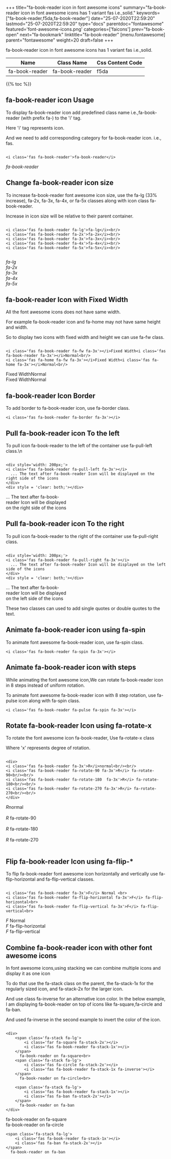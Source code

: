 +++
title="fa-book-reader icon in font awesome icons"
summary="fa-book-reader icon in font awesome icons has 1 variant fas i.e.,solid."
keywords=["fa-book-reader,f5da,fa-book-reader"]
date="25-07-2020T22:59:20"
lastmod="25-07-2020T22:59:20"
type="docs"
parentdoc="fontawesome"
featured='font-awesome-icons.png'
categories=['faicons']
prev="fa-book-open"
next="fa-bookmark"
linktitle="fa-book-reader"
[menu.fontawesome]
parent="fontawesome"
weight=20
draft=false
+++


fa-book-reader icon in font awesome icons has 1 variant fas i.e.,solid.

<div class='table-responsive'><table class='table'><thead><tr><th>Name</th><th>Class Name</th><th>Css Content Code</th></tr></thead><tbody><tr><td>fa-book-reader</td><td>fa-book-reader</td><td>f5da</td></tr></tbody></table></div>


{{% toc %}}


## fa-book-reader icon Usage

To display fa-book-reader icon add predefined class name i.e.,fa-book-reader (with prefix fa-) to the 'i' tag.

Here 'i' tag represents icon.

And we need to add corresponding category for fa-book-reader icon. i.e., fas.


```

<i class='fas fa-book-reader'>fa-book-reader</i>
```

<i class='fas fa-book-reader'>fa-book-reader</i>




## Change fa-book-reader icon size
To increase fa-book-reader font awesome icon size, use the fa-lg (33% increase), fa-2x, fa-3x, fa-4x, or fa-5x classes along with icon class fa-book-reader.

Increase in icon size will be relative to their parent container. 

```

<i class='fas fa-book-reader fa-lg'>fa-lg</i><br/>
<i class='fas fa-book-reader fa-2x'>fa-2x</i><br/>
<i class='fas fa-book-reader fa-3x'>fa-3x</i><br/>
<i class='fas fa-book-reader fa-4x'>fa-4x</i><br/>
<i class='fas fa-book-reader fa-5x'>fa-5x</i><br/>
            
```

<i class='fas fa-book-reader fa-lg'>fa-lg</i><br/>
<i class='fas fa-book-reader fa-2x'>fa-2x</i><br/>
<i class='fas fa-book-reader fa-3x'>fa-3x</i><br/>
<i class='fas fa-book-reader fa-4x'>fa-4x</i><br/>
<i class='fas fa-book-reader fa-5x'>fa-5x</i><br/>
            



## fa-book-reader Icon with Fixed Width 

All the font awesome icons does not have same width.

For example fa-book-reader icon and fa-home may not have same height and width.

So to display two icons with fixed width and height we can use fa-fw class.


```

<i class='fas fa-book-reader fa-fw fa-3x'></i>Fixed Width<i class='fas fa-book-reader fa-3x'></i>Normal<br/>
<i class='fas fa-home fa-fw fa-3x'></i>Fixed Width<i class='fas fa-home fa-3x'></i>Normal<br/>
```

<i class='fas fa-book-reader fa-fw fa-3x'></i>Fixed Width<i class='fas fa-book-reader fa-3x'></i>Normal<br/>
<i class='fas fa-home fa-fw fa-3x'></i>Fixed Width<i class='fas fa-home fa-3x'></i>Normal<br/>



## fa-book-reader Icon Border 

To add border to fa-book-reader icon, use fa-border class.


```
<i class='fas fa-book-reader fa-border fa-3x'></i>

```
<i class='fas fa-book-reader fa-border fa-3x'></i>





## Pull fa-book-reader icon To the left

To pull icon fa-book-reader to the left of the container use fa-pull-left class.\n

```

<div style='width: 200px;'>
<i class='fas fa-book-reader fa-pull-left fa-3x'></i>
  ... The text after fa-book-reader Icon will be displayed on the right side of the icons
</div>
<div style = 'clear: both;'></div>
```

<div style='width: 200px;'>
<i class='fas fa-book-reader fa-pull-left fa-3x'></i>
  ... The text after fa-book-reader Icon will be displayed on the right side of the icons
</div>
<div style = 'clear: both;'></div>




## Pull fa-book-reader icon To the right
To pull icon fa-book-reader to the right of the container use fa-pull-right class.

```

<div style='width: 200px;'>
<i class='fas fa-book-reader fa-pull-right fa-3x'></i>
  ... The text after fa-book-reader Icon will be displayed on the left side of the icons
</div>
<div style = 'clear: both;'></div>
```

<div style='width: 200px;'>
<i class='fas fa-book-reader fa-pull-right fa-3x'></i>
  ... The text after fa-book-reader Icon will be displayed on the left side of the icons
</div>
<div style = 'clear: both;'></div>

These two classes can used to add single quotes or double quotes to the text.


## Animate fa-book-reader icon using fa-spin
To animate font awesome fa-book-reader icon, use fa-spin class.

```
<i class='fas fa-book-reader fa-spin fa-3x'></i>
```
<i class='fas fa-book-reader fa-spin fa-3x'></i>




## Animate fa-book-reader icon with steps
While animating the font awesome icon,We can rotate fa-book-reader icon in 8 steps instead of uniform rotation.

To animate font awesome fa-book-reader icon with 8 step rotation, use fa-pulse icon along with fa-spin class.


```
<i class='fas fa-book-reader fa-pulse fa-spin fa-3x'></i>

```
<i class='fas fa-book-reader fa-pulse fa-spin fa-3x'></i>





## Rotate fa-book-reader Icon using fa-rotate-x
To rotate the font awesome icon fa-book-reader, Use fa-rotate-x class

Where 'x' represents degree of rotation.


```

<div>
<i class='fas fa-book-reader fa-3x'>R</i>normal<br/><br/>
<i class='fas fa-book-reader fa-rotate-90 fa-3x'>R</i> fa-rotate-90<br/><br/> 
<i class='fas fa-book-reader fa-rotate-180  fa-3x'>R</i> fa-rotate-180<br/><br/> 
<i class='fas fa-book-reader fa-rotate-270 fa-3x'>R</i> fa-rotate-270<br/><br/>
</div>
```

<div>
<i class='fas fa-book-reader fa-3x'>R</i>normal<br/><br/>
<i class='fas fa-book-reader fa-rotate-90 fa-3x'>R</i> fa-rotate-90<br/><br/> 
<i class='fas fa-book-reader fa-rotate-180  fa-3x'>R</i> fa-rotate-180<br/><br/> 
<i class='fas fa-book-reader fa-rotate-270 fa-3x'>R</i> fa-rotate-270<br/><br/>
</div>




## Flip fa-book-reader Icon using fa-flip-*
To flip fa-book-reader font awesome icon horizontally and vertically use fa-flip-horizontal and fa-flip-vertical classes. 

```

<i class='fas fa-book-reader fa-3x'>F</i> Normal <br>
<i class='fas fa-book-reader fa-flip-horizontal fa-3x'>F</i> fa-flip-horizontal<br>
<i class='fas fa-book-reader fa-flip-vertical fa-3x'>F</i> fa-flip-vertical<br>
```

<i class='fas fa-book-reader fa-3x'>F</i> Normal <br>
<i class='fas fa-book-reader fa-flip-horizontal fa-3x'>F</i> fa-flip-horizontal<br>
<i class='fas fa-book-reader fa-flip-vertical fa-3x'>F</i> fa-flip-vertical<br>




## Combine fa-book-reader icon with other font awesome icons
In font awesome icons,using stacking we can combine multiple icons and display it as one icon 

To do that use the fa-stack class on the parent, the fa-stack-1x for the regularly sized icon, and fa-stack-2x for the larger icon.

And use class fa-inverse for an alternative icon color. 
In the below example, I am displaying fa-book-reader on top of icons like fa-square,fa-circle and fa-ban.

And used fa-inverse in the second example to invert the color of the icon.

```

<div>
    <span class='fa-stack fa-lg'>
        <i class='far fa-square fa-stack-2x'></i>
        <i class='fas fa-book-reader fa-stack-1x'></i>
    </span>
      fa-book-reader on fa-square<br>
    <span class='fa-stack fa-lg'>
        <i class='fas fa-circle fa-stack-2x'></i>
        <i class='fas fa-book-reader fa-stack-1x fa-inverse'></i>
    </span>
      fa-book-reader on fa-circle<br>

    <span class='fa-stack fa-lg'>
        <i class='fas fa-book-reader fa-stack-1x'></i>
        <i class='fas fa-ban fa-stack-2x'></i>
    </span>
      fa-book-reader on fa-ban
</div>
```

<div>
    <span class='fa-stack fa-lg'>
        <i class='far fa-square fa-stack-2x'></i>
        <i class='fas fa-book-reader fa-stack-1x'></i>
    </span>
      fa-book-reader on fa-square<br>
    <span class='fa-stack fa-lg'>
        <i class='fas fa-circle fa-stack-2x'></i>
        <i class='fas fa-book-reader fa-stack-1x fa-inverse'></i>
    </span>
      fa-book-reader on fa-circle<br>

    <span class='fa-stack fa-lg'>
        <i class='fas fa-book-reader fa-stack-1x'></i>
        <i class='fas fa-ban fa-stack-2x'></i>
    </span>
      fa-book-reader on fa-ban
</div>







